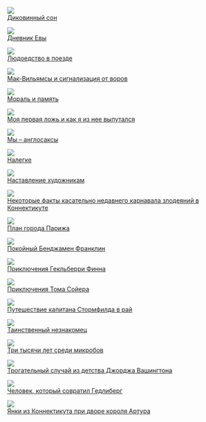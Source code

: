 ![](Диковинный%20сон.jpg)  
[Диковинный сон](Диковинный%20сон)

![](Дневник%20Евы.jpg)  
[Дневник Евы](Дневник%20Евы)

![](Людоедство%20в%20поезде.jpg)  
[Людоедство в поезде](Людоедство%20в%20поезде)

![](Мак-Вильямсы%20и%20сигнализация%20от%20воров.jpg)  
[Мак-Вильямсы и сигнализация от воров](Мак-Вильямсы%20и%20сигнализация%20от%20воров)

![](Мораль%20и%20память.jpg)  
[Мораль и память](Мораль%20и%20память)

![](Моя%20первая%20ложь%20и%20как%20я%20из%20нее%20выпутался.jpg)  
[Моя первая ложь и как я из нее выпутался](Моя%20первая%20ложь%20и%20как%20я%20из%20нее%20выпутался)

![](Мы%20–%20англосаксы.jpg)  
[Мы – англосаксы](Мы%20–%20англосаксы)

![](Налегке.jpg)  
[Налегке](Налегке)

![](Наставление%20художникам.jpg)  
[Наставление художникам](Наставление%20художникам)

![](Некоторые%20факты%20касательно%20недавнего%20карнавала%20злодеяний%20в%20Коннектикуте.jpg)  
[Некоторые факты касательно недавнего карнавала злодеяний в Коннектикуте](Некоторые%20факты%20касательно%20недавнего%20карнавала%20злодеяний%20в%20Коннектикуте)

![](План%20города%20Парижа.jpg)  
[План города Парижа](План%20города%20Парижа)

![](Покойный%20Бенджамен%20Франклин.jpg)  
[Покойный Бенджамен Франклин](Покойный%20Бенджамен%20Франклин)

![](Приключения%20Гекльберри%20Финна.jpg)  
[Приключения Гекльберри Финна](Приключения%20Гекльберри%20Финна)

![](Приключения%20Тома%20Сойера.jpg)  
[Приключения Тома Сойера](Приключения%20Тома%20Сойера)

![](Путешествие%20капитана%20Стормфилда%20в%20рай.jpg)  
[Путешествие капитана Стормфилда в рай](Путешествие%20капитана%20Стормфилда%20в%20рай)

![](Таинственный%20незнакомец.jpg)  
[Таинственный незнакомец](Таинственный%20незнакомец)

![](Три%20тысячи%20лет%20среди%20микробов.jpg)  
[Три тысячи лет среди микробов](Три%20тысячи%20лет%20среди%20микробов)

![](Трогательный%20случай%20из%20детства%20Джорджа%20Вашингтона.jpg)  
[Трогательный случай из детства Джорджа Вашингтона](Трогательный%20случай%20из%20детства%20Джорджа%20Вашингтона)

![](Человек,%20который%20совратил%20Гедлиберг.jpg)  
[Человек, который совратил Гедлиберг](Человек,%20который%20совратил%20Гедлиберг)

![](Янки%20из%20Коннектикута%20при%20дворе%20короля%20Артура.jpg)  
[Янки из Коннектикута при дворе короля Артура](Янки%20из%20Коннектикута%20при%20дворе%20короля%20Артура)
